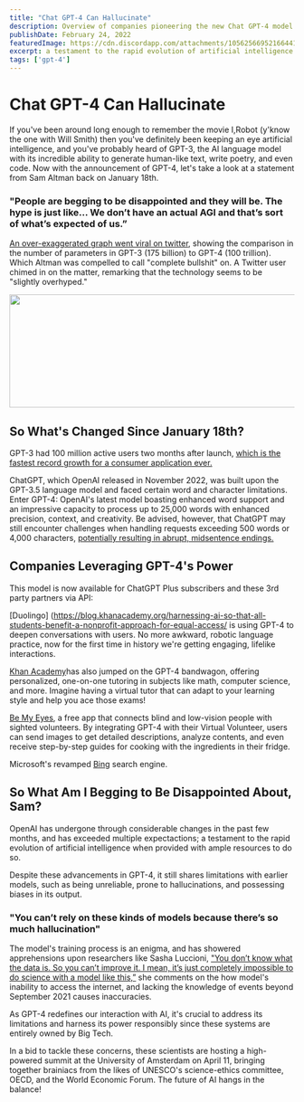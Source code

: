 ```yaml
---
title: "Chat GPT-4 Can Hallucinate"
description: Overview of companies pioneering the new Chat GPT-4 model about lingering concerns 
publishDate: February 24, 2022
featuredImage: https://cdn.discordapp.com/attachments/1056256695216644180/1086496687276703865/Az_humanoid_robot_army_realistic_cinematic_91a70f7e-d359-4b34-947b-dd52fe37894c.png
excerpt: a testament to the rapid evolution of artificial intelligence when provided with ample resources to do so. Despite these advancements in GPT-4, it still shares limitations with earlier models, such as being unreliable, prone to hallucinations, and possessing biases in its output.
tags: ['gpt-4']
---
```

# Chat GPT-4 Can Hallucinate 

If you've been around long enough to remember the movie I,Robot (y'know the one with Will Smith) then you've definitely been keeping an eye artificial intelligence, and you've probably heard of GPT-3, the AI language model with its incredible ability to generate human-like text, write poetry, and even code. Now with the announcement of GPT-4, let's take a look at a statement from Sam Altman back on January 18th. 

### "People are begging to be disappointed and they will be. The hype is just like... We don’t have an actual AGI and that’s sort of what’s expected of us.”


[An over-exaggerated graph went viral on twitter](https://twitter.com/AlexHormozi/status/1612913266195587072), showing the comparison in the number of parameters in GPT-3 (175 billion) to GPT-4 (100 trillion). Which Altman was compelled to call "complete bullshit" on. A Twitter user chimed in on the matter, remarking that the technology seems to be "slightly overhyped."

<img src="https://i.imgur.com/PgD4MOu.png" width="600" height="200">

##  So What's Changed Since January 18th? 

GPT-3 had 100 million active users two months after launch, [which is the fastest record growth for a consumer application ever.](https://www.reuters.com/technology/chatgpt-sets-record-fastest-growing-user-base-analyst-note-2023-02-01/#:~:text=Feb%201%20(Reuters)%20%2D%20ChatGPT,a%20UBS%20study%20on%20Wednesday.) 

ChatGPT, which OpenAI released in November 2022, was built upon the GPT-3.5 language model and faced certain word and character limitations. Enter GPT-4: OpenAI's latest model boasting enhanced word support and an impressive capacity to process up to 25,000 words with enhanced precision, context, and creativity. Be advised, however, that ChatGPT may still encounter challenges when handling requests exceeding 500 words or 4,000 characters, [potentially resulting in abrupt, midsentence endings.](https://www.digitaltrends.com/computing/easily-bypass-the-chatgpt-word-limit/)

## Companies Leveraging GPT-4's Power

This model is now available for ChatGPT Plus subscribers and these 3rd party partners via API:

[Duolingo] (https://blog.khanacademy.org/harnessing-ai-so-that-all-students-benefit-a-nonprofit-approach-for-equal-access/ is using GPT-4 to deepen conversations with users. No more awkward, robotic language practice, now for the first time in history we're getting engaging, lifelike interactions.

[Khan Academy](https://blog.khanacademy.org/harnessing-ai-so-that-all-students-benefit-a-nonprofit-approach-for-equal-access/)has also jumped on the GPT-4 bandwagon, offering personalized, one-on-one tutoring in subjects like math, computer science, and more. Imagine having a virtual tutor that can adapt to your learning style and help you ace those exams!

[Be My Eyes](https://openai.com/customer-stories/be-my-eyes), a free app that connects blind and low-vision people with sighted volunteers. By integrating GPT-4 with their Virtual Volunteer, users can send images to get detailed descriptions, analyze contents, and even receive step-by-step guides for cooking with the ingredients in their fridge. 

Microsoft's revamped [Bing](https://www.bing.com/new) search engine.

## So What Am I Begging to Be Disappointed About, Sam?   

OpenAI has undergone through considerable changes in the past few months, and has exceeded multiple expectactions; a testament to the rapid evolution of artificial intelligence when provided with ample resources to do so. 

Despite these advancements in GPT-4, it still shares limitations with earlier models, such as being unreliable, prone to hallucinations, and possessing biases in its output.

### "You can’t rely on these kinds of models because there’s so much hallucination"

The model's training process is an enigma, and  has showered apprehensions upon researchers like Sasha Luccioni,
["You don’t know what the data is. So you can’t improve it. I mean, it’s just completely impossible to do science with a model like this,”](https://www.nature.com/articles/d41586-023-00816-5) she comments on the how model's inability to access the internet, and lacking the knowledge of events beyond September 2021 causes inaccuracies. 

As GPT-4 redefines our interaction with AI, it's crucial to address its limitations and harness its power responsibly since these systems are entirely owned by Big Tech. 

In a bid to tackle these concerns, these scientists are hosting a high-powered summit at the University of Amsterdam on April 11, bringing together brainiacs from the likes of UNESCO's science-ethics committee, OECD, and the World Economic Forum. The future of AI hangs in the balance!


